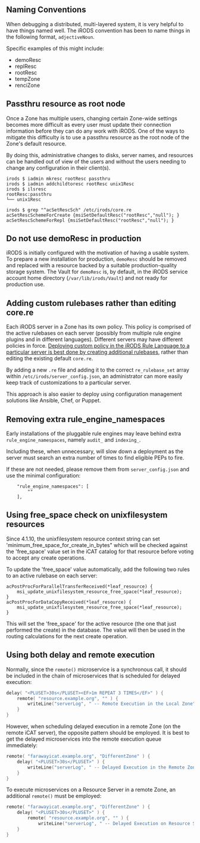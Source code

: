 
## Naming Conventions

When debugging a distributed, multi-layered system, it is very helpful to have
things named well.  The iRODS convention has been to name things in the
following format, `adjectiveNoun`.

Specific examples of this might include:

 - demoResc
 - replResc
 - rootResc
 - tempZone
 - renciZone

## Passthru resource as root node

Once a Zone has multiple users, changing certain Zone-wide settings becomes
more difficult as every user must update their connection information before
they can do any work with iRODS.  One of the ways to mitigate this difficulty
is to use a passthru resource as the root node of the Zone's default resource.

By doing this, administrative changes to disks, server names, and resources can
be handled out of view of the users and without the users needing to change any
configuration in their client(s).

```
irods $ iadmin mkresc rootResc passthru
irods $ iadmin addchildtoresc rootResc unix1Resc
irods $ ilsresc
rootResc:passthru
└── unix1Resc
```

```
irods $ grep "^acSetRescSch" /etc/irods/core.re
acSetRescSchemeForCreate {msiSetDefaultResc("rootResc","null"); }
acSetRescSchemeForRepl {msiSetDefaultResc("rootResc","null"); }

```

## Do not use demoResc in production

iRODS is initially configured with the motivation of having a usable system.  To prepare a new installation for production, `demoResc` should be removed and replaced with a resource backed by a suitable production-quality storage system.  The Vault for `demoResc` is, by default, in the iRODS service account home directory (`/var/lib/irods/Vault`) and not ready for production use.


## Adding custom rulebases rather than editing core.re

Each iRODS server in a Zone has its own policy.  This policy is comprised of the active rulebases on each server (possibly from multiple rule engine plugins and in different languages).  Different servers may have different policies in force.  [Deploying custom policy in the iRODS Rule Language to a particular server is best done by creating additional rulebases](../plugins/pluggable_rule_engine/#example), rather than editing the existing default `core.re`.

By adding a new `.re` file and adding it to the correct `re_rulebase_set` array within `/etc/irods/server_config.json`, an administrator can more easily keep track of customizations to a particular server.

This approach is also easier to deploy using configuration management solutions like Ansible, Chef, or Puppet.

## Removing extra rule_engine_namespaces

Early installations of the pluggable rule engines may leave behind extra `rule_engine_namespaces`, namely `audit_` and `indexing_`.

Including these, when unnecessary, will slow down a deployment as the server must search an extra number of times to find eligible PEPs to fire.

If these are not needed, please remove them from `server_config.json` and use the minimal configuration:

```
    "rule_engine_namespaces": [
        ""
    ], 
```

## Using free_space check on unixfilesystem resources

Since 4.1.10, the unixfilesystem resource context string can set 'minimum_free_space_for_create_in_bytes" which will be checked against the 'free_space' value set in the iCAT catalog for that resource before voting to accept any create operations.

To update the 'free_space' value automatically, add the following two rules to an active rulebase on each server:

```
acPostProcForParallelTransferReceived(*leaf_resource) {
    msi_update_unixfilesystem_resource_free_space(*leaf_resource);
}
acPostProcForDataCopyReceived(*leaf_resource) {
    msi_update_unixfilesystem_resource_free_space(*leaf_resource);
}
```

This will set the 'free_space' for the active resource (the one that just performed the create) in the database.  The value will then be used in the routing calculations for the next create operation.


## Using both delay and remote execution

Normally, since the `remote()` microservice is a synchronous call, it should be included in the chain of microservices that is scheduled for delayed execution:

```c
delay( "<PLUSET>30s</PLUSET><EF>1m REPEAT 3 TIMES</EF>" ) {
    remote( "resource.example.org", "" ) {
        writeLine("serverLog", " -- Remote Execution in the Local Zone");
    }
}
```

However, when scheduling delayed execution in a remote Zone (on the remote iCAT server), the opposite pattern should be employed.  It is best to get the delayed microservices into the remote execution queue immediately:

```c
remote( "farawayicat.example.org", "DifferentZone" ) {
    delay( "<PLUSET>30s</PLUSET>" ) {
        writeLine("serverLog", " -- Delayed Execution in the Remote Zone");
    }
}
```

To execute microservices on a Resource Server in a remote Zone, an additional `remote()` must be employed:

```c
remote( "farawayicat.example.org", "DifferentZone" ) {
    delay( "<PLUSET>30s</PLUSET>" ) {
        remote( "resource.example.org", "" ) {
            writeLine("serverLog", " -- Delayed Execution on Resource Server in the Remote Zone");
    }
}
```



<!--
..
.. - tickets
.. - quota management
-->

